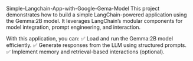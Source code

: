 Simple-Langchain-App-with-Google-Gema-Model
This project demonstrates how to build a simple LangChain-powered application using the Gemma:2B model. It leverages LangChain’s modular components for model integration, prompt engineering, and interaction.

With this application, you can:
✅ Load and run the Gemma:2B model efficiently.
✅ Generate responses from the LLM using structured prompts.
✅ Implement memory and retrieval-based interactions (optional).
